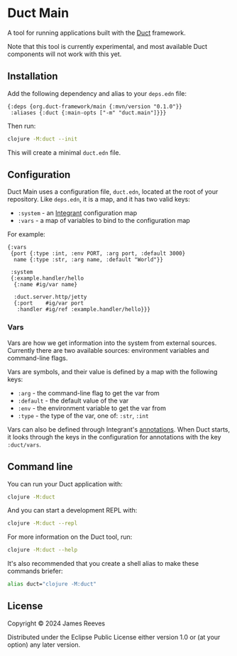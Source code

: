 # Duct Main

A tool for running applications built with the [Duct][] framework.

Note that this tool is currently experimental, and most available Duct
components will not work with this yet.

[duct]: https://github.com/duct-framework/duct

## Installation

Add the following dependency and alias to your `deps.edn` file:

```edn
{:deps {org.duct-framework/main {:mvn/version "0.1.0"}}
 :aliases {:duct {:main-opts ["-m" "duct.main"]}}}
```

Then run:

```sh
clojure -M:duct --init
```

This will create a minimal `duct.edn` file.

## Configuration

Duct Main uses a configuration file, `duct.edn`, located at the root of
your repository. Like `deps.edn`, it is a map, and it has two valid
keys:

- `:system` - an [Integrant][] configuration map
- `:vars`   - a map of variables to bind to the configuration map

For example:

```edn
{:vars
 {port {:type :int, :env PORT, :arg port, :default 3000}
  name {:type :str, :arg name, :default "World"}}

 :system
 {:example.handler/hello
  {:name #ig/var name}

  :duct.server.http/jetty
  {:port    #ig/var port
   :handler #ig/ref :example.handler/hello}}}
```

[integrant]: https://github.com/weavejester/integrant

### Vars

Vars are how we get information into the system from external sources.
Currently there are two available sources: environment variables and
command-line flags.

Vars are symbols, and their value is defined by a map with the following
keys:

- `:arg`     - the command-line flag to get the var from
- `:default` - the default value of the var
- `:env`     - the environment variable to get the var from
- `:type`    - the type of the var, one of: `:str`, `:int`

Vars can also be defined through Integrant's [annotations][]. When Duct
starts, it looks through the keys in the configuration for annotations
with the key `:duct/vars`.

[annotations]: https://github.com/weavejester/integrant#annotations

## Command line

You can run your Duct application with:

```sh
clojure -M:duct
```

And you can start a development REPL with:

```sh
clojure -M:duct --repl
```

For more information on the Duct tool, run:

```sh
clojure -M:duct --help
```

It's also recommended that you create a shell alias to make these
commands briefer:

```sh
alias duct="clojure -M:duct"
```

## License

Copyright © 2024 James Reeves

Distributed under the Eclipse Public License either version 1.0 or (at
your option) any later version.
